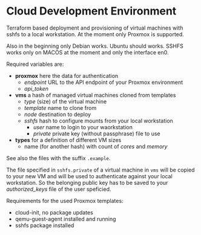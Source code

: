 # Cloud Development Environment

Terraform based deployment and provisioning of virtual machines with sshfs to a local workstation. At the moment only Proxmox is supported.

Also in the beginning only Debian works. Ubuntu should works. SSHFS works only on MACOS at the moment and only the interface en0.

Required variables are:

* **proxmox** here the data for authentication
  * *endpoint* URL to the API endpoint of your Proxmox environment
  * *api_token*
* **vms** a hash of managed virtual machines cloned from templates
  * *type* (size) of the virtual machine
  * *template* name to clone from
  * *node* destination to deploy
  * *sshfs* hash to configure mounts from your local workstation
    * *user* name to login to your waorkstation
    * *private* private key (without passphrase) file to use 
* **types** for a definition of different VM sizes
  * name (for another hash) with count of *cores* and *memory*

See also the files with the suffix `.example`.

The file specified in `sshfs.private` of a virtual machine in `vms` will be copied to your new VM and will be used to authenticate against your local workstation. So the belonging public key has to be saved to your *authorized_keys* file of the user speficied. 

Requirements for the used Proxmox templates:
* cloud-init, no package updates
* qemu-guest-agent installed and running
* sshfs package installed
